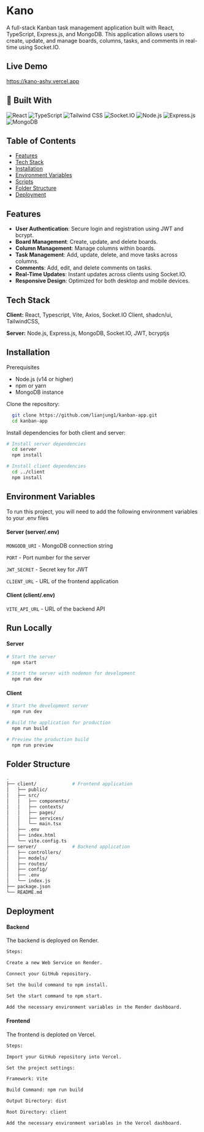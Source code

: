 
# Kano

A full-stack Kanban task management application built with React, TypeScript, Express.js, and MongoDB. This application allows users to create, update, and manage boards, columns, tasks, and comments in real-time using Socket.IO.


## Live Demo

https://kano-ashy.vercel.app

## 🚀 Built With

![React](https://img.shields.io/badge/React-20232A?style=for-the-badge&logo=react&logoColor=61DAFB) ![TypeScript](https://img.shields.io/badge/TypeScript-3178C6?style=for-the-badge&logo=typescript&logoColor=white) ![Tailwind CSS](https://img.shields.io/badge/Tailwind_CSS-06B6D4?style=for-the-badge&logo=tailwind-css&logoColor=white)  ![Socket.IO](https://img.shields.io/badge/Socket.IO-010101?style=for-the-badge&logo=socket.io&logoColor=white) ![Node.js](https://img.shields.io/badge/Node.js-339933?style=for-the-badge&logo=node.js&logoColor=white) ![Express.js](https://img.shields.io/badge/Express.js-404D59?style=for-the-badge) ![MongoDB](https://img.shields.io/badge/MongoDB-4EA94B?style=for-the-badge&logo=mongodb&logoColor=white)


## Table of Contents

- [Features](#features)
- [Tech Stack](#tech-stack)
- [Installation](#installation)
- [Environment Variables](#environment-variables)
- [Scripts](#scripts)
- [Folder Structure](#folder-structure)
- [Deployment](#deployment)

## Features

- **User Authentication**: Secure login and registration using JWT and bcrypt.
- **Board Management**: Create, update, and delete boards.
- **Column Management**: Manage columns within boards.
- **Task Management**: Add, update, delete, and move tasks across columns.
- **Comments**: Add, edit, and delete comments on tasks.
- **Real-Time Updates**: Instant updates across clients using Socket.IO.
- **Responsive Design**: Optimized for both desktop and mobile devices.



## Tech Stack

**Client:** React, Typescript, Vite, Axios, Socket.IO Client, shadcn/ui, TailwindCSS,

**Server:** Node.js, Express.js, MongoDB, Socket.IO, JWT, bcryptjs


## Installation

Prerequisites

- Node.js (v14 or higher)
- npm or yarn
- MongoDB instance

Clone the repository:

```bash
  git clone https://github.com/lianjung1/kanban-app.git
  cd kanban-app
```

Install dependencies for both client and server:
```bash
# Install server dependencies
  cd server
  npm install

# Install client dependencies
  cd ../client
  npm install
```


    
## Environment Variables

To run this project, you will need to add the following environment variables to your .env files

#### Server (server/.env)

`MONGODB_URI` - MongoDB connection string

`PORT` - Port number for the server

`JWT_SECRET` - Secret key for JWT

`CLIENT_URL` - URL of the frontend application

#### Client (client/.env)

`VITE_API_URL` - URL of the backend API


## Run Locally

#### Server
```bash
# Start the server
  npm start

# Start the server with nodemon for development
  npm run dev
```

#### Client
```bash
# Start the development server
  npm run dev

# Build the application for production
  npm run build

# Preview the production build
  npm run preview
```

    
## Folder Structure

```bash
.
├── client/             # Frontend application
│   ├── public/
│   ├── src/
│   │   ├── components/
│   │   ├── contexts/
│   │   ├── pages/
│   │   ├── services/
│   │   └── main.tsx
│   ├── .env
│   ├── index.html
│   └── vite.config.ts
├── server/             # Backend application
│   ├── controllers/
│   ├── models/
│   ├── routes/
│   ├── config/
│   ├── .env
│   └── index.js
├── package.json
└── README.md
```
## Deployment

#### Backend

The backend is deployed on Render.

```bash
Steps:

Create a new Web Service on Render.

Connect your GitHub repository.

Set the build command to npm install.

Set the start command to npm start.

Add the necessary environment variables in the Render dashboard.

```

#### Frontend

The frontend is deploted on Vercel.

```bash
Steps:

Import your GitHub repository into Vercel.

Set the project settings:

Framework: Vite

Build Command: npm run build

Output Directory: dist

Root Directory: client

Add the necessary environment variables in the Vercel dashboard.

```

